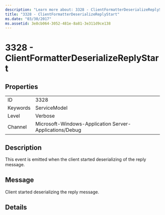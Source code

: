 ```yaml
---
description: "Learn more about: 3328 - ClientFormatterDeserializeReplyStart"
title: "3328 - ClientFormatterDeserializeReplyStart"
ms.date: "03/30/2017"
ms.assetid: 3e8cb064-3052-481e-8a81-3e311d9ce138
---
```

# 3328 - ClientFormatterDeserializeReplyStart

## Properties  
  
|||  
|-|-|  
|ID|3328|  
|Keywords|ServiceModel|  
|Level|Verbose|  
|Channel|Microsoft-Windows-Application Server-Applications/Debug|  
  
## Description  

 This event is emitted when the client started deserializing of the reply message.  
  
## Message  

 Client started deserializing the reply message.  
  
## Details
